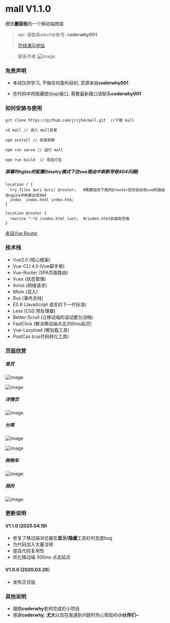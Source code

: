 # mall V1.1.0

模仿**蘑菇街**的一个移动端商城

> api: 请联系wechat账号: **coderwhy001**

> <a href="https://mall.itzjh.cn" target="_blank">在线演示地址</a>

> 联系作者
> ![image](https://github.com/jrzjh4/mall/blob/master/projectImage/code.JPG)

### 免责声明

- 本站仅供学习, 不做任何盈利目的, 资源来自**coderwhy001**

- 在代码中将隐藏部分api接口, 需要最新接口请联系**coderwhy001**

### 如何安装与使用

```base
git clone https://github.com/jrzjh4/mall.git  //下载 mall

cd mall // 进入 mall目录

npm install // 安装依赖

npm run serve // 运行 mall

npm run build  // 项目打包
```

##### 部署时nginx的配置(hisotry模式下在vue路由中刷新导致404问题)

```base64
location / {
  try_files $uri $uri/ @router;   #需要指向下面的@router否则会出现vue的路由在nginx中刷新出现404
  index  index.html index.htm;
}
    
location @router {
  rewrite ^.*$ /index.html last;  #/index.html前面有空格
}
```

<a href="https://router.vuejs.org/zh/guide/essentials/history-mode.html">来自Vue Router</a>

### 技术栈

- Vue2.0 (核心框架)
- Vue-CLI 4.0 (Vue脚手架)
- Vue-Router (SPA页面路由)
- Vuex (状态管理)
- Axios (网络请求)
- Mixin (混入)
- Bus (事件总线)
- ES 6 (JavaScript 语言的下一代标准)
- Less (CSS 预处理器)
- Better-Scroll (让移动端的滚动更为流畅)
- FastClick (解决移动端点击300ms延迟)
- Vue-Lazyload (懒加载工具)
- PostCss (css代码转化工具)

### 页面欣赏

##### 首页
![image](https://github.com/jrzjh4/mall/blob/master/projectImage/IMG_1004.PNG)

![image](https://github.com/jrzjh4/mall/blob/master/projectImage/IMG_1005.PNG)

##### 详情页

![image](https://github.com/jrzjh4/mall/blob/master/projectImage/IMG_1006.PNG)

##### 分类

![image](https://github.com/jrzjh4/mall/blob/master/projectImage/IMG_1007.PNG)

![image](https://github.com/jrzjh4/mall/blob/master/projectImage/IMG_1008.PNG)

##### 购物车

![image](https://github.com/jrzjh4/mall/blob/master/projectImage/IMG_1009.PNG)

##### 我的

![image](https://github.com/jrzjh4/mall/blob/master/projectImage/IMG_1010.PNG)

### 更新说明

#### V1.1.0 (2020.04.19)

- 修复了移动端浏览器在**显示/隐藏**工具栏时高度bug
- 为代码加入大量注释
- 提高代码复用性
- 优化移动端 300ms 点击延迟

#### V1.0.0 (2020.03.28）

- 发布正式版


### 其他说明

- 跟随**coderwhy**老师完成的小项目
- 感谢**coderwhy**, **尤大**以及在我遇到问题时热心帮助的**小伙伴们~**
